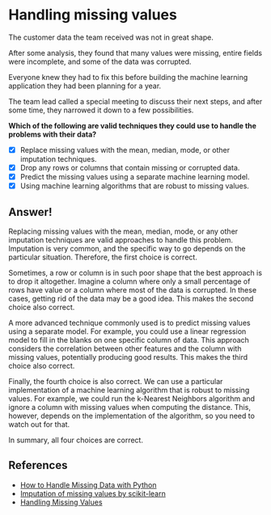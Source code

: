 # Handling missing values

The customer data the team received was not in great shape.

After some analysis, they found that many values were missing, entire fields were incomplete, and some of the data was corrupted.

Everyone knew they had to fix this before building the machine learning application they had been planning for a year.

The team lead called a special meeting to discuss their next steps, and after some time, they narrowed it down to a few possibilities.

**Which of the following are valid techniques they could use to handle the problems with their data?**

- [x] Replace missing values with the mean, median, mode, or other imputation techniques.
- [x] Drop any rows or columns that contain missing or corrupted data.
- [x] Predict the missing values using a separate machine learning model.
- [x] Using machine learning algorithms that are robust to missing values.

## Answer!

Replacing missing values with the mean, median, mode, or any other imputation techniques are valid approaches to handle this problem. Imputation is very common, and the specific way to go depends on the particular situation. Therefore, the first choice is correct.

Sometimes, a row or column is in such poor shape that the best approach is to drop it altogether. Imagine a column where only a small percentage of rows have value or a column where most of the data is corrupted. In these cases, getting rid of the data may be a good idea. This makes the second choice also correct.

A more advanced technique commonly used is to predict missing values using a separate model. For example, you could use a linear regression model to fill in the blanks on one specific column of data. This approach considers the correlation between other features and the column with missing values, potentially producing good results. This makes the third choice also correct.

Finally, the fourth choice is also correct. We can use a particular implementation of a machine learning algorithm that is robust to missing values. For example, we could run the k-Nearest Neighbors algorithm and ignore a column with missing values when computing the distance. This, however, depends on the implementation of the algorithm, so you need to watch out for that.

In summary, all four choices are correct.

## References
- [How to Handle Missing Data with Python](https://machinelearningmastery.com/handle-missing-data-python/)
- [Imputation of missing values by scikit-learn](https://scikit-learn.org/stable/modules/impute.html#imputation-of-missing-values)
- [Handling Missing Values](https://www.kaggle.com/dansbecker/handling-missing-values)